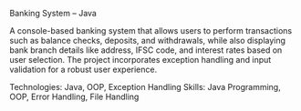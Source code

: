 Banking System – Java

A console-based banking system that allows users to perform transactions such as balance checks, deposits, and withdrawals, while also displaying bank branch details like address, IFSC code, and interest rates based on user selection. The project incorporates exception handling and input validation for a robust user experience.

Technologies: Java, OOP, Exception Handling
Skills: Java Programming, OOP, Error Handling, File Handling

